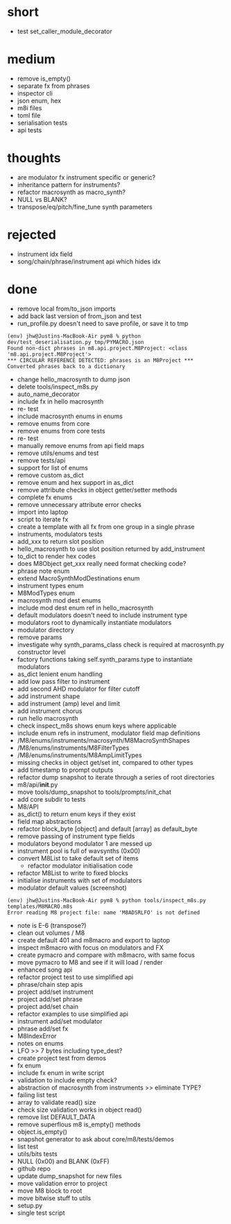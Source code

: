 # short

- test set_caller_module_decorator

# medium

- remove is_empty()
- separate fx from phrases
- inspector cli
- json enum, hex
- m8i files
- toml file
- serialisation tests
- api tests

# thoughts

- are modulator fx instrument specific or generic?
- inheritance pattern for instruments?
- refactor macrosynth as macro_synth?
- NULL vs BLANK?
- transpose/eq/pitch/fine_tune synth parameters

# rejected

- instrument idx field
- song/chain/phrase/instrument api which hides idx

# done

- remove local from/to_json imports
- add back last version of from_json and test
- run_profile.py doesn't need to save profile, or save it to tmp

```
(env) jhw@Justins-MacBook-Air pym8 % python dev/test_deserialisation.py tmp/PYMACRO.json
Found non-dict phrases in m8.api.project.M8Project: <class 'm8.api.project.M8Project'>
*** CIRCULAR REFERENCE DETECTED: phrases is an M8Project ***
Converted phrases back to a dictionary
```

- change hello_macrosynth to dump json
- delete tools/inspect_m8s.py
- auto_name_decorator
- include fx in hello macrosynth
- re- test
- include macrosynth enums in enums
- remove enums from core
- remove enums from core tests
- re- test
- manually remove enums from api field maps
- remove utils/enums and test
- remove tests/api
- support for list of enums
- remove custom as_dict
- remove enum and hex support in as_dict
- remove attribute checks in object getter/setter methods
- complete fx enums
- remove unnecessary attribute error checks
- import into laptop
- script to iterate fx
- create a template with all fx from one group in a single phrase
- instruments, modulators tests
- add_xxx to return slot position
- hello_macrosynth to use slot position returned by add_instrument
- to_dict to render hex codes
- does M8Object get_xxx really need format checking code?
- phrase note enum 
- extend MacroSynthModDestinations enum
- instrument types enum
- M8ModTypes enum
- macrosynth mod dest enums
- include mod dest enum ref in hello_macrosynth
- default modulators doesn't need to include instrument type
- modulators root to dynamically instantiate modulators
- modulator directory
- remove params
- investigate why synth_params_class check is required at macrosynth.py constructor level
- factory functions taking self.synth_params.type to instantiate modulators
- as_dict lenient enum handling
- add low pass filter to instrument 
- add second AHD modulator for filter cutoff 
- add instrument shape
- add instrument (amp) level and limit 
- add instrument chorus
- run hello macrosynth
- check inspect_m8s shows enum keys where applicable 
- include enum refs in instrument, modulator field map definitions
- /M8/enums/instruments/macrosynth/M8MacroSynthShapes
- /M8/enums/instruments/M8FilterTypes
- /M8/enums/instruments/M8AmpLimitTypes
- missing checks in object get/set int, compared to other types 
- add timestamp to prompt outputs
- refactor dump snapshot to iterate through a series of root directories
- m8/api/__init__.py
- move tools/dump_snapshot to tools/prompts/init_chat
- add core subdir to tests
- M8/API
- as_dict() to return enum keys if they exist
- field map abstractions
- refactor block_byte [object] and default [array] as default_byte
- remove passing of instrument type fields
- modulators beyond modulator 1 are messed up
- instrument pool is full of wavsynths (0x00)
- convert M8List to take default set of items
  - refactor modulator initialisation code
- refactor M8List to write to fixed blocks
- initialise instruments with set of modulators
- modulator default values (screenshot)

```
(env) jhw@Justins-MacBook-Air pym8 % python tools/inspect_m8s.py templates/M8MACRO.m8s
Error reading M8 project file: name 'M8ADSRLFO' is not defined
```

- note is E-6 (transpose?)
- clean out volumes / M8
- create default 401 and m8macro and export to laptop
- inspect m8macro with focus on modulators and FX 
- create pymacro and compare with m8macro, with same focus 
- move pymacro to M8 and see if it will load / render 
- enhanced song api
- refactor project test to use simplified api
- phrase/chain step apis
- project add/set instrument
- project add/set phrase
- project add/set chain
- refactor examples to use simplified api
- instrument add/set modulator
- phrase add/set fx
- M8IndexError
- notes on enums
- LFO >> 7 bytes including type_dest?
- create project test from demos
- fx enum
- include fx enum in write script
- validation to include empty check?
- abstraction of macrosynth from instruments >> eliminate TYPE?
- failing list test
- array to validate read() size
- check size validation works in object read()
- remove list DEFAULT_DATA
- remove superflous m8 is_empty() methods
- object.is_empty()
- snapshot generator to ask about core/m8/tests/demos
- list test
- utils/bits tests
- NULL (0x00) and BLANK (0xFF)
- github repo
- update dump_snapshot for new files
- move validation error to project
- move M8 block to root
- move bitwise stuff to utils
- setup.py
- single test script

